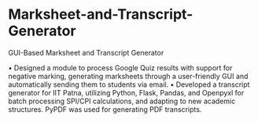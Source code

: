 # Marksheet-and-Transcript-Generator
GUI-Based Marksheet and Transcript Generator

• Designed a module to process Google Quiz results with support for negative marking, generating marksheets through a
user-friendly GUI and automatically sending them to students via email.
• Developed a transcript generator for IIT Patna, utilizing Python, Flask, Pandas, and Openpyxl for batch processing
SPI/CPI calculations, and adapting to new academic structures. PyPDF was used for generating PDF transcripts.
